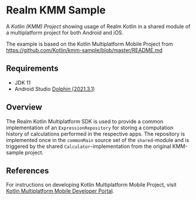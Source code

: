 # Realm KMM Sample

A _Kotlin (KMM) Project_ showing usage of Realm Kotlin in a shared module of a
multiplatform project for both Android and iOS.

The example is based on the Kotlin Multiplatform Mobile Project from
https://github.com/Kotlin/kmm-sample/blob/master/README.md

## Requirements

- JDK 11
- Android Studio [Dolphin (2021.3.1)](https://developer.android.com/studio)

## Overview

The Realm Kotlin Multiplatform SDK is used to provide a common implementation of an
`ExpressionRepository` for storing a computation history of calculations performed in the respective
apps. The repository is implemented once in the `commonMain` source set of the `shared`-module and
is triggered by the shared `Calculator`-implementation from the original KMM-sample project.

## References

For instructions on developing Kotlin Multiplatform Mobile Project, visit
[Kotlin Multiplatform Mobile Developer Portal](https://kotlinlang.org/lp/mobile/).
